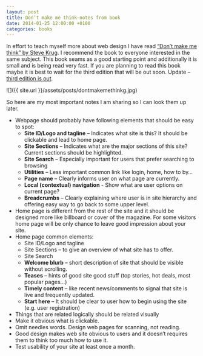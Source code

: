 ```yaml
---
layout: post
title: Don’t make me think–notes from book
date: 2014-01-25 12:00:00 +0100
categories: books
---
```


In effort to teach myself more about web design I have read [“Don’t make me think” by Steve Krug](http://www.amazon.com/Dont-Make-Me-Think-Usability/dp/0321344758). I recommend the book to everyone interested in the same subject. This book seams as a good starting point and additionally it is small and is being read very fast. If you are planning to read this book maybe it is best to wait for the third edition that will be out soon. Update – [third edition is out](http://www.amazon.com/Dont-Make-Think-Revisited-Usability/dp/0321965515/).

![]({{ site.url }}/assets/posts/dontmakemethinkg.jpg)

So here are my most important notes I am sharing so I can look them up later.

*   Webpage should probably have following elements that should be easy to spot:
    *   **Site ID/Logo and tagline** – Indicates what site is this? It should be clickable and lead to home page.
    *   **Site Sections** – Indicates what are the major sections of this site? Current sections should be highlighted.
    *   **Site Search** – Especially important for users that prefer searching to browsing
    *   **Utilities** – Less important common link like login, home, how to by…
    *   **Page name** – Clearly informs user on what page are currently.
    *   **Local (contextual) navigation** - Show what are user options on current page?
    *   **Breadcrumbs** – Clearly explaining where user is in site hierarchy and offering easy way to go back to some upper level.
*   Home page is different from the rest of the site and it should be designed more like billboard or cover of the magazine. For some visitors home page will be only chance to leave good impression about your site.
*   Home page common elements:
    *   Site ID/Logo and tagline
    *   Site Sections – to give an overview of what site has to offer.
    *   Site Search
    *   **Welcome blurb** – short description of site that should be visible without scrolling.
    *   **Teases** – hints of good site good stuff (top stories, hot deals, most popular pages…)
    *   **Timely content** – like recent news/comments to signal that site is live and frequently updated.
    *   **Start here** – It should be clear to user how to begin using the site (e.g. user registration)
*   Things that are related logically should be related visually
*   Make it obvious what is clickable.
*   Omit needles words. Design web pages for scanning, not reading.
*   Good design makes web site obvious to users and it doesn’t requires them to think too much how to use it.
*   Test usability of your site at least once a month.